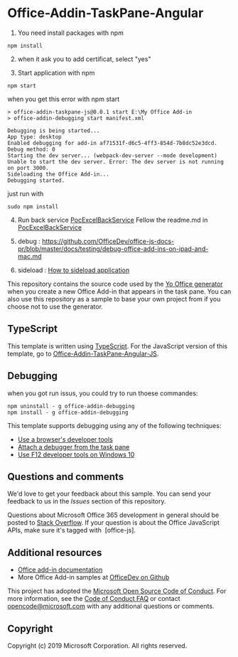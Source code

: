 # Office-Addin-TaskPane-Angular

1. You need install packages with npm 
```
npm install
```

2. when it ask you to add certificat, select "yes" 

3. Start application with npm
```
npm start
```
when you get this error with npm start
```
> office-addin-taskpane-js@0.0.1 start E:\My Office Add-in
> office-addin-debugging start manifest.xml

Debugging is being started...
App type: desktop
Enabled debugging for add-in af71531f-d6c5-4ff3-854d-7b8dc52e3dcd. Debug method: 0
Starting the dev server... (webpack-dev-server --mode development)
Unable to start the dev server. Error: The dev server is not running on port 3000.
Sideloading the Office Add-in...
Debugging started.
```

just run with
```
sudo npm install
```

4. Run back service [PocExcelBackService](https://github.com/Yiao/PocExcelBackService)
Fellow the readme.md in [PocExcelBackService](https://github.com/Yiao/PocExcelBackService/blob/main/README.md)

5. debug : https://github.com/OfficeDev/office-js-docs-pr/blob/master/docs/testing/debug-office-add-ins-on-ipad-and-mac.md

6. sideload : [How to sideload application](https://docs.microsoft.com/fr-fr/office/dev/add-ins/testing/create-a-network-shared-folder-catalog-for-task-pane-and-content-add-ins)

This repository contains the source code used by the [Yo Office generator](https://github.com/OfficeDev/generator-office) when you create a new Office Add-in that appears in the task pane. You can also use this repository as a sample to base your own project from if you choose not to use the generator. 

## TypeScript

This template is written using [TypeScript](http://www.typescriptlang.org/). For the JavaScript version of this template, go to [Office-Addin-TaskPane-Angular-JS](https://github.com/OfficeDev/Office-Addin-TaskPane-Angular-JS).

## Debugging
when you got run issus, you could try to run thoese commandes:
```
npm uninstall - g office-addin-debugging
npm install - g office-addin-debugging
```

This template supports debugging using any of the following techniques:

- [Use a browser's developer tools](https://docs.microsoft.com/office/dev/add-ins/testing/debug-add-ins-in-office-online)
- [Attach a debugger from the task pane](https://docs.microsoft.com/office/dev/add-ins/testing/attach-debugger-from-task-pane)
- [Use F12 developer tools on Windows 10](https://docs.microsoft.com/office/dev/add-ins/testing/debug-add-ins-using-f12-developer-tools-on-windows-10)

## Questions and comments

We'd love to get your feedback about this sample. You can send your feedback to us in the *Issues* section of this repository.

Questions about Microsoft Office 365 development in general should be posted to [Stack Overflow](http://stackoverflow.com/questions/tagged/office-js+API).  If your question is about the Office JavaScript APIs, make sure it's tagged with  [office-js].

## Additional resources

* [Office add-in documentation](https://docs.microsoft.com/office/dev/add-ins/overview/office-add-ins)
* More Office Add-in samples at [OfficeDev on Github](https://github.com/officedev)

This project has adopted the [Microsoft Open Source Code of Conduct](https://opensource.microsoft.com/codeofconduct/). For more information, see the [Code of Conduct FAQ](https://opensource.microsoft.com/codeofconduct/faq/) or contact [opencode@microsoft.com](mailto:opencode@microsoft.com) with any additional questions or comments.

## Copyright

Copyright (c) 2019 Microsoft Corporation. All rights reserved.
